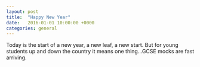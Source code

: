 ```yaml
---
layout: post
title:  "Happy New Year"
date:   2016-01-01 10:00:00 +0000
categories: general
---
```

Today is the start of a new year, a new leaf, a new start. But for young students up and down the country it means one thing...GCSE mocks are fast arriving.
